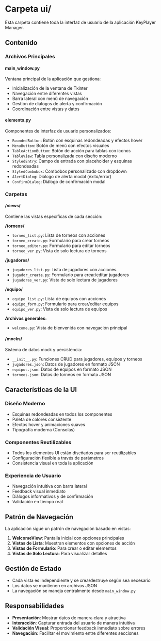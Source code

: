 # Carpeta ui/

Esta carpeta contiene toda la interfaz de usuario de la aplicación KeyPlayer Manager.

## Contenido

### Archivos Principales

#### **main_window.py**
Ventana principal de la aplicación que gestiona:
- Inicialización de la ventana de Tkinter
- Navegación entre diferentes vistas
- Barra lateral con menú de navegación
- Gestión de diálogos de alerta y confirmación
- Coordinación entre vistas y datos

#### **elements.py**
Componentes de interfaz de usuario personalizados:
- `RoundedButton`: Botón con esquinas redondeadas y efectos hover
- `MenuButton`: Botón de menú con efectos visuales
- `TableActionButton`: Botón de acción para tablas con iconos
- `TableView`: Tabla personalizada con diseño moderno
- `StyledEntry`: Campo de entrada con placeholder y esquinas redondeadas
- `StyledCombobox`: Combobox personalizado con dropdown
- `AlertDialog`: Diálogo de alerta modal (éxito/error)
- `ConfirmDialog`: Diálogo de confirmación modal

### Carpetas

#### **/views/**
Contiene las vistas específicas de cada sección:

**/torneos/**
- `torneo_list.py`: Lista de torneos con acciones
- `torneo_create.py`: Formulario para crear torneos
- `torneo_editor.py`: Formulario para editar torneos
- `torneo_ver.py`: Vista de solo lectura de torneos

**/jugadores/**
- `jugadores_list.py`: Lista de jugadores con acciones
- `jugador_create.py`: Formulario para crear/editar jugadores
- `jugadores_ver.py`: Vista de solo lectura de jugadores

**/equipo/**
- `equipo_list.py`: Lista de equipos con acciones
- `equipo_form.py`: Formulario para crear/editar equipos
- `equipo_ver.py`: Vista de solo lectura de equipos

**Archivos generales:**
- `welcome.py`: Vista de bienvenida con navegación principal

#### **/mocks/**
Sistema de datos mock y persistencia:
- `__init__.py`: Funciones CRUD para jugadores, equipos y torneos
- `jugadores.json`: Datos de jugadores en formato JSON
- `equipos.json`: Datos de equipos en formato JSON
- `torneos.json`: Datos de torneos en formato JSON

## Características de la UI

### Diseño Moderno
- Esquinas redondeadas en todos los componentes
- Paleta de colores consistente
- Efectos hover y animaciones suaves
- Tipografía moderna (Consolas)

### Componentes Reutilizables
- Todos los elementos UI están diseñados para ser reutilizables
- Configuración flexible a través de parámetros
- Consistencia visual en toda la aplicación

### Experiencia de Usuario
- Navegación intuitiva con barra lateral
- Feedback visual inmediato
- Diálogos informativos y de confirmación
- Validación en tiempo real

## Patrón de Navegación

La aplicación sigue un patrón de navegación basado en vistas:

1. **WelcomeView**: Pantalla inicial con opciones principales
2. **Vistas de Lista**: Muestran elementos con opciones de acción
3. **Vistas de Formulario**: Para crear o editar elementos
4. **Vistas de Solo Lectura**: Para visualizar detalles

## Gestión de Estado

- Cada vista es independiente y se crea/destruye según sea necesario
- Los datos se mantienen en archivos JSON
- La navegación se maneja centralmente desde `main_window.py`

## Responsabilidades

- **Presentación**: Mostrar datos de manera clara y atractiva
- **Interacción**: Capturar entrada del usuario de manera intuitiva
- **Validación Visual**: Proporcionar feedback inmediato sobre errores
- **Navegación**: Facilitar el movimiento entre diferentes secciones 